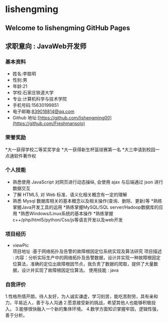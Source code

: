 # lishengming
## Welcome to lishengming GitHub Pages
## 求职意向 : JavaWeb开发师
### 基本资料
* 姓名:李胜明
* 性别:男
* 年龄:21
* 学校:石家庄铁道大学
* 专业:计算机科学与技术学院
* 手机号码:15630199851
* 电子邮箱:839018814@qq.com      
* Github 地址:[https://github.com/lishengming00](https://github.com/Freshmansolo)
### 荣誉奖励
*大一获得学校二等奖奖学金
*大一获得新生杯篮球赛第一名
*大三申请到校园一点通软件著作权
### 个人技能
* 熟悉使用 JavaScript 对网页进行动态操纵, 会使用 ajax 与后端通过 json 进行数据交互   
* 了解 HTML5, 对 Web 标准、语义化相关概念有一定的理解   
* 熟悉 Mysql 数据库相关的基本概念以及相关操作(查询、删除、更新)等
*熟练掌握Java开发工具的运用
*熟练掌握MySQL/SQL server/Hadoop数据库的应用
*熟悉Windows/Linux系统的基本操作
*熟练掌握c++/php/html5/python/Css/js等语言开发以及web开发
### 项目经历
* viewPic   
  项目地址 :基于网络拓扑及告警的故障根因定位系统实现及算法研究
  项目描述 : 内容：分析实际生产中的网络拓扑及告警数据，设计并实现一种故障根因定位算法，准确的定位出故障根因节点，我负责了数据的爬取，提供了大量数据，设计并实现了故障根因定位算法。
  使用技能 : java
### 自我评价
1.性格热情开朗，待人友好，为人诚实谦虚，学习刻苦，能吃苦耐劳，具有亲和力，平易近人，善于与人沟通
2.愿意接受新的挑战，希望其他人也能够积极投入。
3.能够很快融入一个新的集体环境。
4.数学方面知识掌握牢固，逻辑性强，善于分析。
